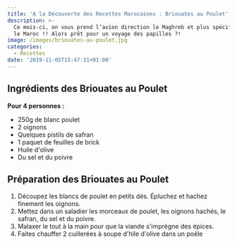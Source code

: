 ```yaml
---
title: 'A la Découverte des Recettes Marocaines : Briouates au Poulet'
description: >-
  Ce mois-ci, on vous prend l’avion direction le Maghreb et plus spécifiquement
  le Maroc !! Alors prêt pour un voyage des papilles ?!
image: /images/briouates-au-poulet.jpg
categories:
  - Recettes
date: '2019-11-05T15:47:31+01:00'
---
```

## Ingrédients des Briouates au Poulet

**Pour 4 personnes :**

* 250g de blanc poulet
* 2 oignons
* Quelques pistils de safran
* 1 paquet de feuilles de brick
* Huile d'olive
* Du sel et du poivre



## Préparation des Briouates au Poulet

1. Découpez les blancs de poulet en petits dés. Épluchez et hachez finement les oignons.
2. Mettez dans un saladier les morceaux de poulet, les oignons hachés, le safran, du sel et du poivre.
3. Malaxer le tout à la main pour que la viande s'imprègne des épices.
4. Faites chauffer 2 cuillerées à soupe d'hile d'olive dans un poêle
